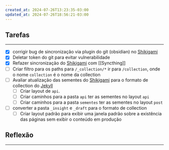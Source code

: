 ```yaml
---
created_at: 2024-07-26T13:23:35-03:00
updated_at: 2024-07-26T18:56:21-03:00
---
```

## Tarefas
---
- [x] corrigir bug de sincronização via plugin do git (obsidian) no [Shikigami](../sementes/2024/06/2024-06-30-Shikigami.md)
- [x] Deletar token do git para evitar vulnerabilidade
- [x] Refazer sincronização do [Shikigami](../sementes/2024/06/2024-06-30-Shikigami.md) com [[Syncthing]]
- [ ] Criar filtro para os paths para `/_collection/*` ir para `/collection`, onde o nome `collection` é o nome da collection
- [ ] Avaliar atualização das sementes do [Shikigami](../sementes/2024/06/2024-06-30-Shikigami.md) para o formato de collection do [Jekyll](../_insight/2024/07/2024-07-10-Jekyll.md)
	- [ ] Criar layout de `api`.
	- [ ] Criar caminhos para a pasta `api` ter as sementes no layout `api`
	- [ ] Criar caminhos para a pasta `sementes` ter as sementes no layout `post`
- [ ] converter a pasta `_insight` e `_draft` para o formato de collection
	- [ ] Criar layout padrão para exibir uma janela padrão sobre a existência das páginas sem exibir o conteúdo em produção

##  Reflexão
---
